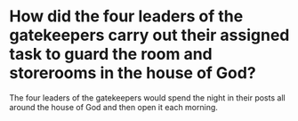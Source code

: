 # How did the four leaders of the gatekeepers carry out their assigned task to guard the room and storerooms in the house of God?

The four leaders of the gatekeepers would spend the night in their posts all around the house of God and then open it each morning.
